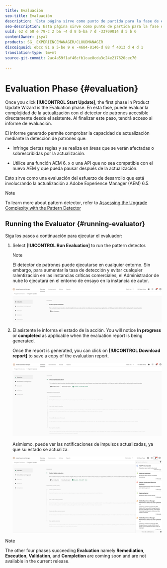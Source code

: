 ```yaml
---
title: Evaluación
seo-title: Evaluación
description: 'Esta página sirve como punto de partida para la fase de evaluación del aprendizaje en el Asistente de actualizaciones de productos. '
seo-description: Esta página sirve como punto de partida para la fase de evaluación del aprendizaje en el Asistente de actualizaciones de productos.
uuid: 62 d 68 e 79-c 2 ba -4 d 8 b-ba 7 d -33709014 d 5 b 6
contentOwner: jsyal
products: SG_ EXPERIENCEMANAGER/CLOUDMANAGER
discoiquuid: ebcc 91 a 5-be 9 e -4684-8146-d 88 f 4013 d 4 d 1
translation-type: tm+mt
source-git-commit: 2ac4a59f1af46cfb1cae8cda3c24e217620cec70

---
```



# Evaluation Phase {#evaluation}

Once you click **[!UICONTROL Start Update]**, the first phase in Product Update Wizard is the Evaluation phase. En esta fase, puede evaluar la complejidad de la actualización con el detector de patrones accesible directamente desde el asistente. Al finalizar este paso, tendrá acceso al informe de evaluación.

El informe generado permite comprobar la capacidad de actualización mediante la detección de patrones que:

* Infringe ciertas reglas y se realiza en áreas que se verán afectadas o sobrescribidas por la actualización.

* Utilice una función AEM 6. x o una API que no sea compatible con el nuevo AEM y que pueda pausar después de la actualización.


Esto sirve como una evaluación del esfuerzo de desarrollo que está involucrando la actualización a Adobe Experience Manager (AEM) 6.5.

>[!NOTE]
>To learn more about pattern detector, refer to [Assessing the Upgrade Complexity with the Pattern Detector](https://helpx.adobe.com/experience-manager/6-4/sites/deploying/using/pattern-detector.html)

## Running the Evaluator {#running-evaluator}

Siga los pasos a continuación para ejecutar el evaluador:

1. Select **[!UICONTROL Run Evaluation]** to run the pattern detector.

   >[!NOTE]
   >El detector de patrones puede ejecutarse en cualquier entorno. Sin embargo, para aumentar la tasa de detección y evitar cualquier ralentización en las instancias críticas comerciales, el Administrador de nube lo ejecutará en el entorno de ensayo en la instancia de autor.

   ![](assets/Run-Evaluation.png)

1. El asistente le informa el estado de la acción. You will notice **In progress** or **completed** as applicable when the evaluation report is being generated.

   Once the report is generated, you can click on **[!UICONTROL Download report]** to save a copy of the evaluation report.

   ![](assets/Evaluation-1.png)

   Asimismo, puede ver las notificaciones de impulsos actualizadas, ya que su estado se actualiza.

   ![](assets/Evaluation-pulse-notification.png)

>[!NOTE]
>The other four phases succeeding **Evaluation** namely **Remediation**, **Execution**, **Validation**, and **Completion** are coming soon and are not available in the current release.
